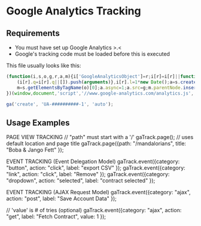 Google Analytics Tracking
=====

## Requirements
* You must have set up Google Analytics >.<
* Google's tracking code must be loaded before this is executed

This file usually looks like this:
```javascript
(function(i,s,o,g,r,a,m){i['GoogleAnalyticsObject']=r;i[r]=i[r]||function(){
    (i[r].q=i[r].q||[]).push(arguments)},i[r].l=1*new Date();a=s.createElement(o),
    m=s.getElementsByTagName(o)[0];a.async=1;a.src=g;m.parentNode.insertBefore(a,m)
})(window,document,'script','//www.google-analytics.com/analytics.js','ga');

ga('create', 'UA-##########-1', 'auto');
```

## Usage Examples

PAGE VIEW TRACKING // "path" must start with a '/'
 gaTrack.page(); // uses default location and page title
 gaTrack.page({path: "/mandalorians", title: "Boba & Jango Fett" });

EVENT TRACKING (Event Delegation Model)
 gaTrack.event({category: "button", action: "click", label: "export CSV" });
 gaTrack.event({category: "link", action: "click", label: "Remove" });
 gaTrack.event({category: "dropdown", action: "selected", label: "contract selected" });

EVENT TRACKING (AJAX Request Model)
 gaTrack.event({category: "ajax", action: "post", label: "Save Account Data" });

 // 'value' is # of tries (optional)
 gaTrack.event({category: "ajax", action: "get", label: "Fetch Contract", value: 1 });
